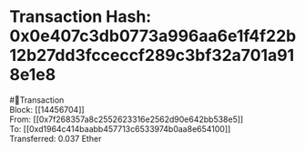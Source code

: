 
Transaction Hash: 0x0e407c3db0773a996aa6e1f4f22b12b27dd3fcceccf289c3bf32a701a918e1e8
====================================================================================
  
#💸Transaction  
Block: [[14456704]]  
From: [[0x7f268357a8c2552623316e2562d90e642bb538e5]]  
To: [[0xd1964c414baabb457713c6533974b0aa8e654100]]  
Transferred: 0.037 Ether